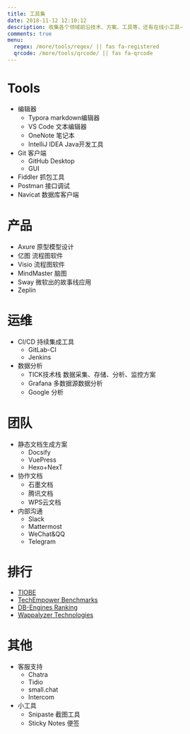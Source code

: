 ```yaml
---
title: 工具集
date: 2018-11-12 12:10:12
description: 收集各个领域前沿技术、方案、工具等，还有在线小工具~
comments: true
menu:
  regex: /more/tools/regex/ || fas fa-registered
  qrcode: /more/tools/qrcode/ || fas fa-qrcode
---
```


# Tools
- 编辑器
  - Typora markdown编辑器
  - VS Code 文本编辑器
  - OneNote 笔记本
  - IntelliJ IDEA Java开发工具
- Git 客户端
  - GitHub Desktop
  - GUI
- Fiddler 抓包工具
- Postman 接口调试
- Navicat 数据库客户端

#  产品
- Axure 原型模型设计
- 亿图 流程图软件
- Visio 流程图软件
- MindMaster 脑图
- Sway 微软出的故事线应用
- Zeplin

# 运维
- CI/CD 持续集成工具
  - GitLab-CI
  - Jenkins
- 数据分析
  - TICK技术栈 数据采集、存储、分析、监控方案
  - Grafana 多数据源数据分析
  - Google 分析


# 团队
- 静态文档生成方案
  - Docsify
  - VuePress
  - Hexo+NexT
- 协作文档
  - 石墨文档
  - 腾讯文档
  - WPS云文档
- 内部沟通
  - Slack
  - Mattermost
  - WeChat&QQ
  - Telegram

# 排行
- [TIOBE](https://www.tiobe.com/tiobe-index/)
- [TechEmpower Benchmarks](https://www.techempower.com/benchmarks/)
- [DB-Engines Ranking](https://db-engines.com/en/ranking)
- [Wappalyzer Technologies](https://www.wappalyzer.com/technologies)

# 其他
- 客服支持
  - Chatra
  - Tidio
  - small.chat
  - Intercom
- 小工具
  - Snipaste 截图工具
  - Sticky Notes 便签
